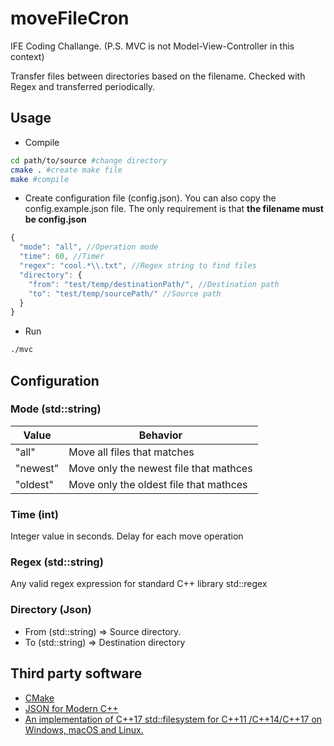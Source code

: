 

# moveFileCron
IFE Coding Challange.
(P.S. MVC is not Model-View-Controller in this context)

Transfer files between directories based on the filename. Checked with Regex and transferred periodically.

## Usage

* Compile
```bash
cd path/to/source #change directory
cmake . #create make file
make #compile
```
* Create configuration file (config.json). You can also copy the config.example.json file. The only requirement is that <b> the filename must be config.json </b>
```javascript
{
  "mode": "all", //Operation mode
  "time": 60, //Timer
  "regex": "cool.*\\.txt", //Regex string to find files
  "directory": {
    "from": "test/temp/destinationPath/", //Destination path
    "to": "test/temp/sourcePath/" //Source path
  }
}
```

* Run
```bash
./mvc
```
## Configuration

### Mode (std::string)
|  Value   |   Behavior                   |
|   ---    |     ---                      |
|  "all"   | Move all files that matches  |
| "newest" | Move only the newest file that mathces  |
| "oldest" | Move only the oldest file that mathces  |

### Time (int)

Integer value in seconds. Delay for each move operation

### Regex (std::string)

Any valid regex expression for standard C++ library std::regex

### Directory (Json)

* From (std::string) => Source directory.
* To (std::string)  => Destination directory

## Third party software
* [CMake](https://cmake.org/)
* [JSON for Modern C++](https://github.com/nlohmann/json)
* [An implementation of C++17 std::filesystem for C++11 /C++14/C++17 on Windows, macOS and Linux. ](https://github.com/gulrak/filesystem)
